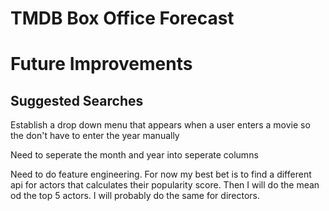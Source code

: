 # TMDB Box Office Forecast

# Future Improvements

## Suggested Searches

Establish a drop down menu that appears when a user enters a movie so the don't have to enter the year manually

Need to seperate the month and year into seperate columns

Need to do feature engineering. For now my best bet is to find a different api for actors that calculates their popularity score. Then I will do the mean od the top 5 actors. I will probably do the same for directors.

